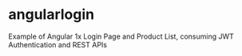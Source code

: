 # angularlogin
Example of Angular 1x Login Page and Product List, consuming JWT Authentication and REST APIs

